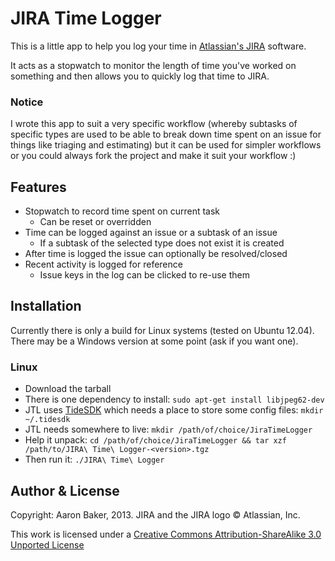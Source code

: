 # JIRA Time Logger #

This is a little app to help you log your time in [Atlassian's JIRA](https://www.atlassian.com/software/jira) software.

It acts as a stopwatch to monitor the length of time you've worked on something and then allows you to quickly log that time to JIRA.

### Notice ###
I wrote this app to suit a very specific workflow (whereby subtasks of specific types are used to be able to break down time spent on an issue for things like triaging and estimating) but it can be used for simpler workflows or you could always fork the project and make it suit your workflow :)

## Features ##
* Stopwatch to record time spent on current task
    + Can be reset or overridden
* Time can be logged against an issue or a subtask of an issue
    + If a subtask of the selected type does not exist it is created
* After time is logged the issue can optionally be resolved/closed
* Recent activity is logged for reference
    + Issue keys in the log can be clicked to re-use them

## Installation ##
Currently there is only a build for Linux systems (tested on Ubuntu 12.04). There may be a Windows version at some point (ask if you want one).

### Linux ###
* Download the tarball
* There is one dependency to install: `sudo apt-get install libjpeg62-dev`
* JTL uses [TideSDK](http://www.tidesdk.org/) which needs a place to store some config files: `mkdir ~/.tidesdk`
* JTL needs somewhere to live: `mkdir /path/of/choice/JiraTimeLogger`
* Help it unpack: `cd /path/of/choice/JiraTimeLogger && tar xzf /path/to/JIRA\ Time\ Logger-<version>.tgz`
* Then run it: `./JIRA\ Time\ Logger`

## Author & License ##
Copyright: Aaron Baker, 2013. JIRA and the JIRA logo &copy; Atlassian, Inc.

This work is licensed under a [Creative Commons Attribution-ShareAlike 3.0 Unported License](http://creativecommons.org/licenses/by-sa/3.0/)

